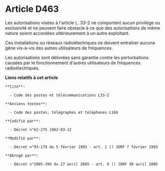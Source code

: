 # Article D463

Les autorisations visées à l'article L. 33-2 ne comportent aucun privilège ou exclusivité et ne peuvent faire obstacle à ce
que des autorisations de même nature soient accordées ultérieurement à un autre exploitant.

Ces installations ou réseaux radioélectriques ne doivent entraîner aucune gêne vis-à-vis des autres utilisateurs de
fréquences.

Les autorisations sont délivrées sans garantie contre les perturbations causées par le fonctionnement d'autres utilisateurs
de fréquences radioélectriques.

**Liens relatifs à cet article**

	**Cite**:

	  - Code des postes et télécommunications L33-2

	**Anciens textes**:

	  - Code des postes, télégraphes et téléphones L160

	**Codifié par**:

	  - Décret n°62-275 1962-03-12

	**Modifié par**:

	  - Décret n°93-179 du 5 février 1993 - art. 1 () JORF 7 février 1993

	**Abrogé par**:

	  - Décret n°2005-399 du 27 avril 2005 - art. 9 () JORF 30 avril 2005
